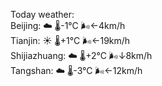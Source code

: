 Today weather:  
Beijing: ☁️   🌡️-1°C 🌬️←4km/h  
Tianjin: ☀️   🌡️+1°C 🌬️←19km/h  
Shijiazhuang: ☁️   🌡️+2°C 🌬️↓8km/h  
Tangshan: ☁️   🌡️-3°C 🌬️←12km/h  
